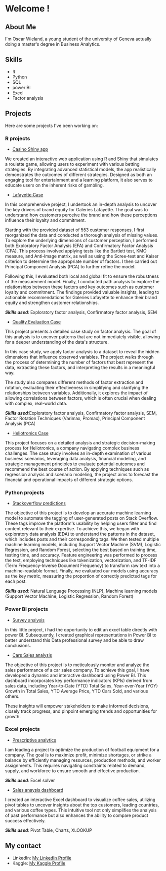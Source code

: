 # Welcome !

## About Me
I'm Oscar Wieland, a young student of the university of Geneva actually doing a master's degree in Business Analytics. 

## Skills
- R
- Python
- SQL
- power BI
- Excel
- Factor analysis

  
## Projects
Here are some projects I've been working on:

### R projects

- [Casino Shiny app](https://github.com/SimoesBarbosaRicardo/Roulette-Lab)

We created an interactive web application using R and Shiny that simulates a roulette game, allowing users to experiment with various betting strategies. By integrating advanced statistical models, the app realistically demonstrates the outcomes of different strategies. Designed as both an engaging tool for entertainment and a learning platform, it also serves to educate users on the inherent risks of gambling.

- [Lafayette Case](https://github.com/oscarwieland/Lafayette-Case)


In this comprehensive project, I undertook an in-depth analysis to uncover the key drivers of brand equity for Galeries Lafayette. The goal was to understand how customers perceive the brand and how these perceptions influence their loyalty and commitment.

Starting with the provided dataset of 553 customer responses, I first reorganized the data and conducted a thorough analysis of missing values. To explore the underlying dimensions of customer perception, I performed both Exploratory Factor Analysis (EFA) and Confirmatory Factor Analysis (CFA). This process involved applying tests like the Bartlett test, KMO measure, and Anti-Image matrix, as well as using the Scree-test and Kaiser criterion to determine the appropriate number of factors. I then carried out Principal Component Analysis (PCA) to further refine the model.

Following this, I evaluated both local and global fit to ensure the robustness of the measurement model. Finally, I conducted path analysis to explore the relationships between these factors and key outcomes such as customer loyalty and commitment. The findings provided valuable insights, leading to actionable recommendations for Galeries Lafayette to enhance their brand equity and strengthen customer relationships.

***Skills used***: Exploratory factor analysis, Confirmatory factor analysis, SEM

- [Quality Evaluation Case](https://github.com/oscarwieland/Quality-Evaluation-case)

This project presents a detailed case study on factor analysis. The goal of this analysis is to uncover patterns that are not immediately visible, allowing for a deeper understanding of the data's structure.

In this case study, we apply factor analysis to a dataset to reveal the hidden dimensions that influence observed variables. The project walks through the process of determining the number of factors that best represent the data, extracting these factors, and interpreting the results in a meaningful way.

The study also compares different methods of factor extraction and rotation, evaluating their effectiveness in simplifying and clarifying the relationships between variables. Additionally, it explores the impact of allowing correlations between factors, which is often crucial when dealing with complex, real-world data.

***Skills used***:Exploratory factor analysis, Confirmatory factor analysis, SEM, Factor Rotation Techniques (Varimax, Promax), Principal Component Analysis (PCA)

- [Heliotronics Case](https://github.com/oscarwieland/Heliotronics-Case)

This project focuses on a detailed analysis and strategic decision-making process for Heliotronics, a company navigating complex business challenges. The case study involves an in-depth examination of various business scenarios, leveraging data analysis, financial modeling, and strategic management principles to evaluate potential outcomes and recommend the best course of action. By applying techniques such as regression analysis and scenario modeling, the project aims to forecast the financial and operational impacts of different strategic options. 


### Python projects
- [Stackoverflow predictions](https://github.com/oscarwieland/Machine-Learning-project)

The objective of this project is to develop an accurate machine learning model to automate the tagging of user-generated posts on Stack Overflow. These tags improve the platform's usability by helping users filter and find content relevant to their expertise. To achieve this, we began with exploratory data analysis (EDA) to understand the patterns in the dataset, which includes posts and their corresponding tags. We then tested multiple machine learning models, including Support Vector Machine (SVM), Logistic Regression, and Random Forest, selecting the best based on training time, testing time, and accuracy. Feature engineering was performed to process the text, employing techniques like tokenization, vectorization, and TF-IDF (Term Frequency-Inverse Document Frequency) to transform raw text into a machine-readable format. Finally, we evaluated our models using accuracy as the key metric, measuring the proportion of correctly predicted tags for each post.

***Skills used***: Natural Lenguage Processing (NLP), Machine learning models (Support Vector Machine, Logistic Regression, Random Forest)

### Power BI projects
- [Survey analysis](https://github.com/oscarwieland/survey-analysis)

In this little project, i had the opportunity to edit an excel table directly with power BI. Subsequently, I created graphical representations in Power BI to better understand this Data professional survey and be able to draw conclusions.

- [Cars Sales analysis](https://github.com/oscarwieland/Cars_sales)

The objective of this project is to meticulously monitor and analyze the sales performance of a car sales company. To achieve this goal, I have developed a dynamic and interactive dashboard using Power BI. This dashboard incorporates key performance indicators (KPIs) derived from sales data, including Year-to-Date (YTD) Total Sales, Year-over-Year (YOY) Growth in Total Sales, YTD Average Price, YTD Cars Sold, and various others.

These insights will empower stakeholders to make informed decisions, closely track progress, and pinpoint emerging trends and opportunities for growth.

### Excel projects
- [Prescriptive analytics](https://github.com/oscarwieland/prescriptive-analytics)

I am leading a project to optimize the production of football equipment for a company. The goal is to maximize profit, minimize shortages, or strike a balance by efficiently managing resources, production methods, and worker assignments. This requires navigating constraints related to demand, supply, and workforce to ensure smooth and effective production.

***Skills used***: Excel solver

- [Sales anaysis dashboard](https://github.com/oscarwieland/Coffee-Sales-Dashboard)

I created an interactive Excel dashboard to visualize coffee sales, utilizing pivot tables to uncover insights about the top customers, leading countries, and various coffee types. This intuitive tool not only simplifies the analysis of past performance but also enhances the ability to compare product success effectively.

***Skills used***: Pivot Table, Charts, XLOOKUP


## My contact
- LinkedIn: [My LinkedIn Profile](https://www.linkedin.com/in/oscar-wieland-a7b90b224/)
- Kaggle:  [My Kaggle Profile](https://www.kaggle.com/oscarwieland)

